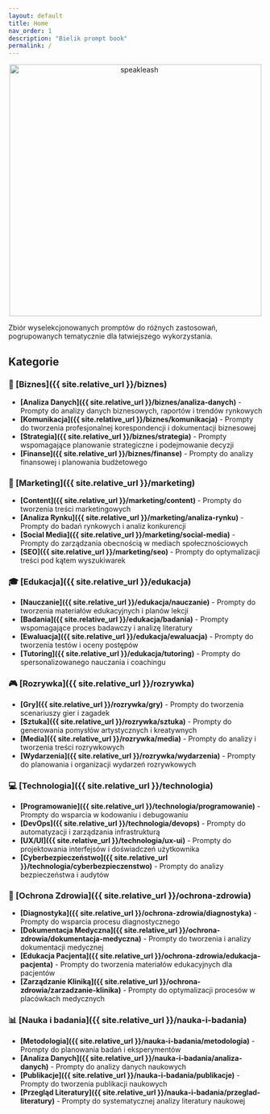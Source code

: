 ```yaml
---
layout: default
title: Home
nav_order: 1
description: "Bielik prompt book"
permalink: /
---
```


<center><img src="{{ site.relative_url }}/assets/images/SpeakLeash_logo.svg" alt="speakleash" width="500" /></center>

Zbiór wyselekcjonowanych promptów do różnych zastosowań, pogrupowanych tematycznie dla łatwiejszego wykorzystania.

## Kategorie

### 🏢 [Biznes]({{ site.relative_url }}/biznes)
- **[Analiza Danych]({{ site.relative_url }}/biznes/analiza-danych)** - Prompty do analizy danych biznesowych, raportów i trendów rynkowych
- **[Komunikacja]({{ site.relative_url }}/biznes/komunikacja)** - Prompty do tworzenia profesjonalnej korespondencji i dokumentacji biznesowej
- **[Strategia]({{ site.relative_url }}/biznes/strategia)** - Prompty wspomagające planowanie strategiczne i podejmowanie decyzji
- **[Finanse]({{ site.relative_url }}/biznes/finanse)** - Prompty do analizy finansowej i planowania budżetowego

### 🎯 [Marketing]({{ site.relative_url }}/marketing)
- **[Content]({{ site.relative_url }}/marketing/content)** - Prompty do tworzenia treści marketingowych
- **[Analiza Rynku]({{ site.relative_url }}/marketing/analiza-rynku)** - Prompty do badań rynkowych i analiz konkurencji
- **[Social Media]({{ site.relative_url }}/marketing/social-media)** - Prompty do zarządzania obecnością w mediach społecznościowych
- **[SEO]({{ site.relative_url }}/marketing/seo)** - Prompty do optymalizacji treści pod kątem wyszukiwarek

### 🎓 [Edukacja]({{ site.relative_url }}/edukacja)
- **[Nauczanie]({{ site.relative_url }}/edukacja/nauczanie)** - Prompty do tworzenia materiałów edukacyjnych i planów lekcji
- **[Badania]({{ site.relative_url }}/edukacja/badania)** - Prompty wspomagające proces badawczy i analizę literatury
- **[Ewaluacja]({{ site.relative_url }}/edukacja/ewaluacja)** - Prompty do tworzenia testów i oceny postępów
- **[Tutoring]({{ site.relative_url }}/edukacja/tutoring)** - Prompty do spersonalizowanego nauczania i coachingu

### 🎮 [Rozrywka]({{ site.relative_url }}/rozrywka)
- **[Gry]({{ site.relative_url }}/rozrywka/gry)** - Prompty do tworzenia scenariuszy gier i zagadek
- **[Sztuka]({{ site.relative_url }}/rozrywka/sztuka)** - Prompty do generowania pomysłów artystycznych i kreatywnych
- **[Media]({{ site.relative_url }}/rozrywka/media)** - Prompty do analizy i tworzenia treści rozrywkowych
- **[Wydarzenia]({{ site.relative_url }}/rozrywka/wydarzenia)** - Prompty do planowania i organizacji wydarzeń rozrywkowych

### 💻 [Technologia]({{ site.relative_url }}/technologia)
- **[Programowanie]({{ site.relative_url }}/technologia/programowanie)** - Prompty do wsparcia w kodowaniu i debugowaniu
- **[DevOps]({{ site.relative_url }}/technologia/devops)** - Prompty do automatyzacji i zarządzania infrastrukturą
- **[UX/UI]({{ site.relative_url }}/technologia/ux-ui)** - Prompty do projektowania interfejsów i doświadczeń użytkownika
- **[Cyberbezpieczeństwo]({{ site.relative_url }}/technologia/cyberbezpieczenstwo)** - Prompty do analizy bezpieczeństwa i audytów

### 🏥 [Ochrona Zdrowia]({{ site.relative_url }}/ochrona-zdrowia)
- **[Diagnostyka]({{ site.relative_url }}/ochrona-zdrowia/diagnostyka)** - Prompty do wsparcia procesu diagnostycznego
- **[Dokumentacja Medyczna]({{ site.relative_url }}/ochrona-zdrowia/dokumentacja-medyczna)** - Prompty do tworzenia i analizy dokumentacji medycznej
- **[Edukacja Pacjenta]({{ site.relative_url }}/ochrona-zdrowia/edukacja-pacjenta)** - Prompty do tworzenia materiałów edukacyjnych dla pacjentów
- **[Zarządzanie Kliniką]({{ site.relative_url }}/ochrona-zdrowia/zarzadzanie-klinika)** - Prompty do optymalizacji procesów w placówkach medycznych


### 📊 [Nauka i badania]({{ site.relative_url }}/nauka-i-badania)
- **[Metodologia]({{ site.relative_url }}/nauka-i-badania/metodologia)** - Prompty do planowania badań i eksperymentów
- **[Analiza Danych]({{ site.relative_url }}/nauka-i-badania/analiza-danych)** - Prompty do analizy danych naukowych
- **[Publikacje]({{ site.relative_url }}/nauka-i-badania/publikacje)** - Prompty do tworzenia publikacji naukowych
- **[Przegląd Literatury]({{ site.relative_url }}/nauka-i-badania/przeglad-literatury)** - Prompty do systematycznej analizy literatury naukowej



